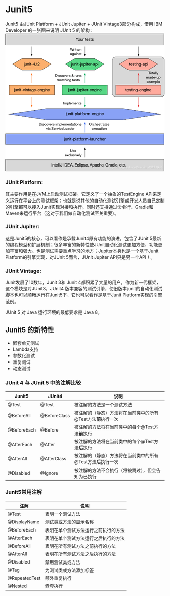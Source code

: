 # Junit5
Junit5 由JUnit Platform + JUnit Jupiter + JUnit Vintage3部分构成，借用 IBM Developer 的一张图来说明 JUnit 5 的架构：
![image](./image/junit5架构.jpg)

### JUnit Platform:
其主要作用是在JVM上启动测试框架。它定义了一个抽象的TestEngine API来定义运行在平台上的测试框架；也就是说其他的自动化测试引擎或开发人员自己定制的引擎都可以接入Junit实现对接和执行。同时还支持通过命令行、Gradle和Maven来运行平台（这对于我们做自动化测试至关重要）。  
### JUnit Jupiter:
这是Junit5的核心，可以看作是承载Junit4原有功能的演进，包含了JUnit 5最新的编程模型和扩展机制；很多丰富的新特性使JUnit自动化测试更加方便、功能更加丰富和强大。也是测试需要重点学习的地方；Jupiter本身也是一个基于Junit Platform的引擎实现，对JUnit 5而言，JUnit Jupiter API只是另一个API！。
### JUnit Vintage:
Junit发展了10数年，Junit 3和 Junit 4都积累了大量的用户，作为新一代框架，这个模块是对JUnit3，JUnit4 版本兼容的测试引擎，使旧版本junit的自动化测试脚本也可以顺畅运行在Junit5下，它也可以看作是基于Junit Platform实现的引擎范例。

JUnit 5 对 Java 运行环境的最低要求是 Java 8。

## Junit5 的新特性
- 嵌套单元测试
- Lambda支持
- 参数化测试
- 重复测试
- 动态测试

### JUnit 4 与 JUnit 5 中的注解比较
|Junit5|JUnit4         |说明                 |
|-------|-------------|---------------------|
|@Test |@Test   |被注解的方法是一个测试方法 |
|@BeforeAll |@BeforeClass| 被注解的（静态）方法将在当前类中的所有@Test方法**前**执行一次 |
|@BeforeEach |@Before  | 被注解的方法将在当前类中的每个@Test方法**前**执行 |
|@AfterEach |@After| 被注解的方法将在当前类中的每个@Test方法**后**执行 |
|@AfterAll | @AfterClass| 被注解的（静态）方法将在当前类中的所有@Test方法**后**执行一次 |
|@Disabled | @Ignore| 被注解的方法不会执行（将被跳过），但会告知为已执行 |

### Junit5常用注解
|注解|说明|
|---|---|
|@Test|表明一个测试方法|
|@DisplayName|测试类或方法的显示名称|
|@BeforeEach|表明在单个测试方法运行之前执行的方法|
|@AfterEach|表明在单个测试方法运行之后执行的方法|
|@BeforeAll|表明在所有测试方法之前执行的方法|
|@AfterAll|表明在所有测试方法之后执行的方法|
|@Disabled|禁用测试类或方法|
|@Tag|为测试类或方法添加标签|
|@RepeatedTest|额外重复执行|
|@Nested|嵌套执行|